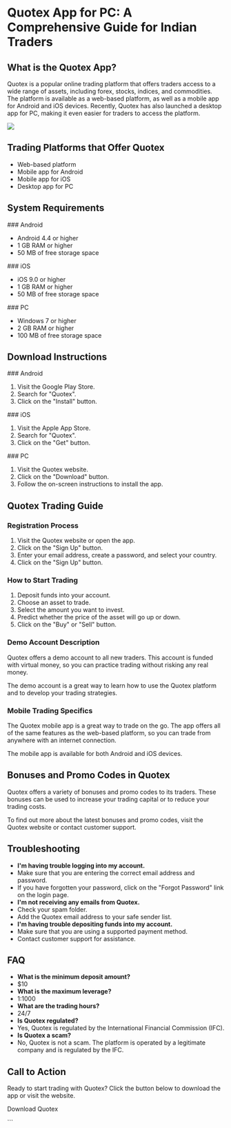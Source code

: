 # Quotex App for PC: A Comprehensive Guide for Indian Traders

## What is the Quotex App?

Quotex is a popular online trading platform that offers traders access
to a wide range of assets, including forex, stocks, indices, and
commodities. The platform is available as a web-based platform, as well
as a mobile app for Android and iOS devices. Recently, Quotex has also
launched a desktop app for PC, making it even easier for traders to
access the platform.

[![](https://static.quotex.io/files/1_en/300_250.jpg)](https://traff.sbs/brokerqxsignupf)

## Trading Platforms that Offer Quotex

-   Web-based platform
-   Mobile app for Android
-   Mobile app for iOS
-   Desktop app for PC

## System Requirements

\### Android

-   Android 4.4 or higher
-   1 GB RAM or higher
-   50 MB of free storage space

\### iOS

-   iOS 9.0 or higher
-   1 GB RAM or higher
-   50 MB of free storage space

\### PC

-   Windows 7 or higher
-   2 GB RAM or higher
-   100 MB of free storage space

## Download Instructions

\### Android

1.  Visit the Google Play Store.
2.  Search for "Quotex".
3.  Click on the "Install" button.

\### iOS

1.  Visit the Apple App Store.
2.  Search for "Quotex".
3.  Click on the "Get" button.

\### PC

1.  Visit the Quotex website.
2.  Click on the "Download" button.
3.  Follow the on-screen instructions to install the app.

## Quotex Trading Guide

### Registration Process

1.  Visit the Quotex website or open the app.
2.  Click on the "Sign Up" button.
3.  Enter your email address, create a password, and select your
    country.
4.  Click on the "Sign Up" button.

### How to Start Trading

1.  Deposit funds into your account.
2.  Choose an asset to trade.
3.  Select the amount you want to invest.
4.  Predict whether the price of the asset will go up or down.
5.  Click on the "Buy" or "Sell" button.

### Demo Account Description

Quotex offers a demo account to all new traders. This account is funded
with virtual money, so you can practice trading without risking any real
money.

The demo account is a great way to learn how to use the Quotex platform
and to develop your trading strategies.

### Mobile Trading Specifics

The Quotex mobile app is a great way to trade on the go. The app offers
all of the same features as the web-based platform, so you can trade
from anywhere with an internet connection.

The mobile app is available for both Android and iOS devices.

## Bonuses and Promo Codes in Quotex

Quotex offers a variety of bonuses and promo codes to its traders. These
bonuses can be used to increase your trading capital or to reduce your
trading costs.

To find out more about the latest bonuses and promo codes, visit the
Quotex website or contact customer support.

## Troubleshooting

-   **I\'m having trouble logging into my account.**
-   Make sure that you are entering the correct email address and
    password.
-   If you have forgotten your password, click on the "Forgot
    Password" link on the login page.
-   **I\'m not receiving any emails from Quotex.**
-   Check your spam folder.
-   Add the Quotex email address to your safe sender list.
-   **I\'m having trouble depositing funds into my account.**
-   Make sure that you are using a supported payment method.
-   Contact customer support for assistance.

## FAQ

-   **What is the minimum deposit amount?**
-   \$10
-   **What is the maximum leverage?**
-   1:1000
-   **What are the trading hours?**
-   24/7
-   **Is Quotex regulated?**
-   Yes, Quotex is regulated by the International Financial Commission
    (IFC).
-   **Is Quotex a scam?**
-   No, Quotex is not a scam. The platform is operated by a legitimate
    company and is regulated by the IFC.

## Call to Action

Ready to start trading with Quotex? Click the button below to download
the app or visit the website.

Download Quotex

\`\`\`

